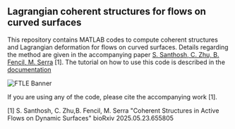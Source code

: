 ## Lagrangian coherent structures for flows on curved surfaces 
This repository contains MATLAB codes to compute coherent structures and Lagrangian deformation for flows on curved surfaces. Details regarding the method are given in the accompanying paper [S. Santhosh, C. Zhu, B. Fencil, M. Serra](https://doi.org/10.1101/2025.05.23.655805) [1]. The tutorial on how to use this code is described in the [documentation](https://sreejithsanthosh.github.io/FTLEhub/docs/Tutorials/FTLECurvedSurface.html)  

![FTLE Banner](Images/FTLEBanner.png)

If you are using any of the code, please cite the accompanying work [1].

[1] S. Santhosh, C. Zhu,B. Fencil, M. Serra "Coherent Structures in Active Flows on Dynamic Surfaces" bioRxiv 2025.05.23.655805
